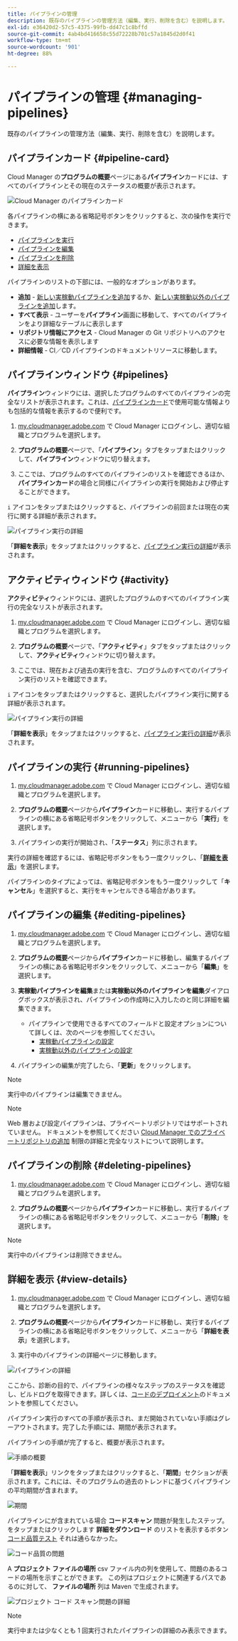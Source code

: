 ```yaml
---
title: パイプラインの管理
description: 既存のパイプラインの管理方法（編集、実行、削除を含む）を説明します。
exl-id: e36420d2-57c5-4375-99fb-dd47c1c8bffd
source-git-commit: 4ab4bd416658c55d72228b701c57a1845d2d0f41
workflow-type: tm+mt
source-wordcount: '901'
ht-degree: 88%

---
```



# パイプラインの管理 {#managing-pipelines}

既存のパイプラインの管理方法（編集、実行、削除を含む）を説明します。

## パイプラインカード {#pipeline-card}

Cloud Manager の&#x200B;**プログラムの概要**&#x200B;ページにある&#x200B;**パイプライン**&#x200B;カードには、すべてのパイプラインとその現在のステータスの概要が表示されます。

![Cloud Manager のパイプラインカード](/help/assets/configure-pipelines/pipelines-card.png)

各パイプラインの横にある省略記号ボタンをクリックすると、次の操作を実行できます。

* [パイプラインを実行](#running-pipelines)
* [パイプラインを編集](#editing-pipelines)
* [パイプラインを削除](#deleting-pipelines)
* [詳細を表示](#view-details)

パイプラインのリストの下部には、一般的なオプションがあります。

* **追加** - [新しい実稼動パイプラインを追加](/help/using/production-pipelines.md)するか、[新しい実稼動以外のパイプラインを追加](/help/using/non-production-pipelines.md)します。
* **すべて表示** - ユーザーを&#x200B;**パイプライン**&#x200B;画面に移動して、すべてのパイプラインをより詳細なテーブルに表示します
* **リポジトリ情報にアクセス** - Cloud Manager の Git リポジトリへのアクセスに必要な情報を表示します
* **詳細情報** - CI／CD パイプラインのドキュメントリソースに移動します。

## パイプラインウィンドウ {#pipelines}

**パイプライン**&#x200B;ウィンドウには、選択したプログラムのすべてのパイプラインの完全なリストが表示されます。これは、[パイプラインカード](#pipeline-card)で使用可能な情報よりも包括的な情報を表示するので便利です。

1. [my.cloudmanager.adobe.com](https://my.cloudmanager.adobe.com/) で Cloud Manager にログインし、適切な組織とプログラムを選択します。

1. **プログラムの概要**&#x200B;ページで、「**パイプライン**」タブをタップまたはクリックして、**パイプライン**&#x200B;ウィンドウに切り替えます。

1. ここでは、プログラムのすべてのパイプラインのリストを確認できるほか、**パイプラインカード**&#x200B;の場合と同様にパイプラインの実行を開始および停止することができます。

`i` アイコンをタップまたはクリックすると、パイプラインの前回または現在の実行に関する詳細が表示されます。

![パイプライン実行の詳細](/help/assets/configure-pipelines/pipeline-status.png)

「**詳細を表示**」をタップまたはクリックすると、[パイプライン実行の詳細](#view-details)が表示されます。

## アクティビティウィンドウ {#activity}

**アクティビティ**&#x200B;ウィンドウには、選択したプログラムのすべてのパイプライン実行の完全なリストが表示されます。

1. [my.cloudmanager.adobe.com](https://my.cloudmanager.adobe.com/) で Cloud Manager にログインし、適切な組織とプログラムを選択します。

1. **プログラムの概要**&#x200B;ページで、「**アクティビティ**」タブをタップまたはクリックして、**アクティビティ**&#x200B;ウィンドウに切り替えます。

1. ここでは、現在および過去の実行を含む、プログラムのすべてのパイプライン実行のリストを確認できます。

`i` アイコンをタップまたはクリックすると、選択したパイプライン実行に関する詳細が表示されます。

![パイプライン実行の詳細](/help/assets/configure-pipelines/pipeline-activity.png)

「**詳細を表示**」をタップまたはクリックすると、[パイプライン実行の詳細](#view-details)が表示されます。

## パイプラインの実行 {#running-pipelines}

1. [my.cloudmanager.adobe.com](https://my.cloudmanager.adobe.com/) で Cloud Manager にログインし、適切な組織とプログラムを選択します。

1. **プログラムの概要**&#x200B;ページから&#x200B;**パイプライン**&#x200B;カードに移動し、実行するパイプラインの横にある省略記号ボタンをクリックして、メニューから「**実行**」を選択します。

1. パイプラインの実行が開始され、「**ステータス**」列に示されます。

実行の詳細を確認するには、省略記号ボタンをもう一度クリックし、「**[詳細を表示](#view-details)**」を選択します。

パイプラインのタイプによっては、省略記号ボタンをもう一度クリックして「**キャンセル**」を選択すると、実行をキャンセルできる場合があります。

## パイプラインの編集 {#editing-pipelines}

1. [my.cloudmanager.adobe.com](https://my.cloudmanager.adobe.com/) で Cloud Manager にログインし、適切な組織とプログラムを選択します。

1. **プログラムの概要**&#x200B;ページから&#x200B;**パイプライン**&#x200B;カードに移動し、編集するパイプラインの横にある省略記号ボタンをクリックして、メニューから「**編集**」を選択します。

1. **実稼動パイプラインを編集**&#x200B;または&#x200B;**実稼動以外のパイプラインを編集**&#x200B;ダイアログボックスが表示され、パイプラインの作成時に入力したのと同じ詳細を編集できます。

   * パイプラインで使用できるすべてのフィールドと設定オプションについて詳しくは、次のページを参照してください。
      * [実稼動パイプラインの設定](/help/using/production-pipelines.md)
      * [実稼動以外のパイプラインの設定](/help/using/non-production-pipelines.md)

1. パイプラインの編集が完了したら、「**更新**」をクリックします。

>[!NOTE]
>
>実行中のパイプラインは編集できません。

>[!NOTE]
>
>Web 層および設定パイプラインは、プライベートリポジトリではサポートされていません。 ドキュメントを参照してください [Cloud Manager でのプライベートリポジトリの追加](/help/managing-code/private-repositories.md) 制限の詳細と完全なリストについて説明します。

## パイプラインの削除 {#deleting-pipelines}

1. [my.cloudmanager.adobe.com](https://my.cloudmanager.adobe.com/) で Cloud Manager にログインし、適切な組織とプログラムを選択します。

1. **プログラムの概要**&#x200B;ページから&#x200B;**パイプライン**&#x200B;カードに移動し、実行するパイプラインの横にある省略記号ボタンをクリックして、メニューから「**削除**」を選択します。

>[!NOTE]
>
>実行中のパイプラインは削除できません。

## 詳細を表示 {#view-details}

1. [my.cloudmanager.adobe.com](https://my.cloudmanager.adobe.com/) で Cloud Manager にログインし、適切な組織とプログラムを選択します。

1. **プログラムの概要**&#x200B;ページから&#x200B;**パイプライン**&#x200B;カードに移動し、実行するパイプラインの横にある省略記号ボタンをクリックして、メニューから「**詳細を表示**」を選択します。

1. 実行中のパイプラインの詳細ページに移動します。

![パイプラインの詳細](/help/assets/configure-pipelines/pipeline-running-details.png)

ここから、診断の目的で、パイプラインの様々なステップのステータスを確認し、ビルドログを取得できます。詳しくは、[コードのデプロイメント](/help/using/code-deployment.md)のドキュメントを参照してください。

パイプライン実行のすべての手順が表示され、まだ開始されていない手順はグレーアウトされます。完了した手順には、期間が表示されます。

パイプラインの手順が完了すると、概要が表示されます。

![手順の概要](/help/assets/configure-pipelines/pipeline-step.png)

「**詳細を表示**」リンクをタップまたはクリックすると、「**期間**」セクションが表示されます。これには、そのプログラムの過去のトレンドに基づくパイプラインの平均期間が含まれます。

![期間](/help/assets/configure-pipelines/duration.png)

パイプラインにが含まれている場合 **コードスキャン** 問題が発生したステップ。をタップまたはクリックします **詳細をダウンロード** のリストを表示するボタン [コード品質テスト](/help/using/code-quality-testing.md) それは通らなかった。

![コード品質の問題](assets/managing-pipelines-code-quality-issues.png)

A **プロジェクト ファイルの場所** csv ファイル内の列を使用して、問題のあるコードの場所を示すことができます。 この列はプロジェクトに関連するパスであるのに対して、 **ファイルの場所** 列は Maven で生成されます。

![プロジェクト コード スキャン問題の詳細](assets/managing-pipelines-code-quality-details.png)


>[!NOTE]
>
>実行中または少なくとも 1 回実行されたパイプラインの詳細のみ表示できます。
